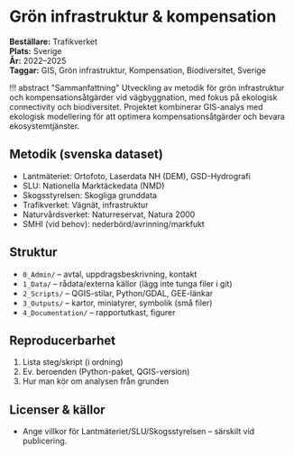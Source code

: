 # Grön infrastruktur & kompensation

**Beställare:** Trafikverket  
**Plats:** Sverige  
**År:** 2022–2025  
**Taggar:** GIS, Grön infrastruktur, Kompensation, Biodiversitet, Sverige

!!! abstract "Sammanfattning"
    Utveckling av metodik för grön infrastruktur och kompensationsåtgärder vid vägbyggnation, med fokus på ekologisk connectivity och biodiversitet. Projektet kombinerar GIS-analys med ekologisk modellering för att optimera kompensationsåtgärder och bevara ekosystemtjänster.

## Metodik (svenska dataset)
- Lantmäteriet: Ortofoto, Laserdata NH (DEM), GSD-Hydrografi
- SLU: Nationella Marktäckedata (NMD)
- Skogsstyrelsen: Skogliga grunddata
- Trafikverket: Vägnät, infrastruktur
- Naturvårdsverket: Naturreservat, Natura 2000
- SMHI (vid behov): nederbörd/avrinning/markfukt

## Struktur
- `0_Admin/` – avtal, uppdragsbeskrivning, kontakt
- `1_Data/` – rådata/externa källor (lägg inte tunga filer i git)
- `2_Scripts/` – QGIS-stilar, Python/GDAL, GEE-länkar
- `3_Outputs/` – kartor, miniatyrer, symbolik (små filer)
- `4_Documentation/` – rapportutkast, figurer

## Reproducerbarhet
1. Lista steg/skript (i ordning)  
2. Ev. beroenden (Python-paket, QGIS-version)  
3. Hur man kör om analysen från grunden

## Licenser & källor
- Ange villkor för Lantmäteriet/SLU/Skogsstyrelsen – särskilt vid publicering.

